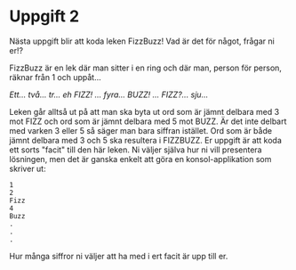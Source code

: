 # Uppgift 2
Nästa uppgift blir att koda leken FizzBuzz! Vad är det för något, frågar ni er!?

FizzBuzz är en lek där man sitter i en ring och där man, person för person, räknar från 1 och uppåt...

*Ett... två... tr... eh FIZZ! ... fyra... BUZZ! ... FIZZ?... sju...*

Leken går alltså ut på att man ska byta ut ord som är jämnt delbara med 3 mot FIZZ och ord som är jämnt delbara med 5 mot BUZZ. Är det inte delbart med varken 3 eller 5 så säger man bara siffran istället.
Ord som är både jämnt delbara med 3 och 5 ska resultera i FIZZBUZZ.
Er uppgift är att koda ett sorts "facit" till den här leken. Ni väljer själva hur ni vill presentera lösningen, men det är ganska enkelt att göra en konsol-applikation som skriver ut:
```
1
2
Fizz
4
Buzz
.
.
.
```
Hur många siffror ni väljer att ha med i ert facit är upp till er.
